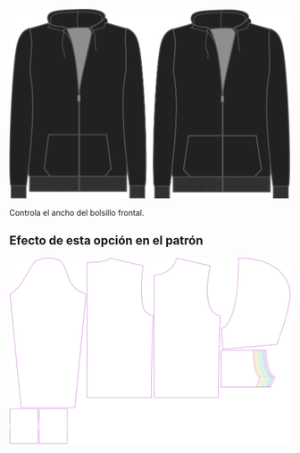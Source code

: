 ![Anchura de bolsillo](./pocketwidth.svg)

Controla el ancho del bolsillo frontal.


## Efecto de esta opción en el patrón
![Esta imagen muestra el efecto de esta opción superponiendo varias variantes que tienen un valor diferente para esta opción](huey_pocketwidth_sample.svg "Efecto de esta opción en el patrón")